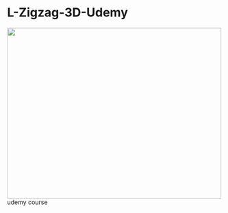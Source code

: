 # L-Zigzag-3D-Udemy
<img src="https://i.ibb.co/9YmM021/ezgif-com-gif-maker-1.gif" width="500" height="400" />
 udemy course
